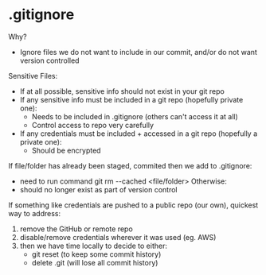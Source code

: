 # .gitignore
Why?
- Ignore files we do not want to include in our commit, and/or do not want version controlled

Sensitive Files:
- If at all possible, sensitive info should not exist in your git repo
- If any sensitive info must be included in a git repo (hopefully private one):
  - Needs to be included in .gitignore (others can't access it at all)
  - Control access to repo very carefully
- If any credentials must be included + accessed in a git repo (hopefully a private one):
  - Should be encrypted

If file/folder has already been staged, commited then we add to .gitignore:
- need to run command git rm --cached <file/folder>
Otherwise:
- should no longer exist as part of version control

If something like credentials are pushed to a public repo (our own), quickest way to address:
1. remove the GitHub or remote repo
2. disable/remove credentials wherever it was used (eg. AWS)
3. then we have time locally to decide to either:
   - git reset (to keep some commit history)
   - delete .git (will lose all commit history)